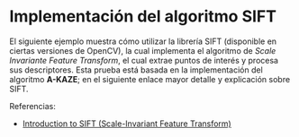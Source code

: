 # Implementación del algoritmo SIFT

El siguiente ejemplo muestra cómo utilizar la librería SIFT (disponible en ciertas versiones de OpenCV), la cual implementa el algoritmo de *Scale Invariante Feature Transform*, el cual extrae puntos de interés y procesa sus descriptores. Esta prueba está basada en la implementación del algoritmo **A-KAZE**; en el siguiente enlace mayor detalle y explicación sobre SIFT.

Referencias:
* [Introduction to SIFT (Scale-Invariant Feature Transform)](https://opencv-python-tutroals.readthedocs.io/en/latest/py_tutorials/py_feature2d/py_sift_intro/py_sift_intro.html)
